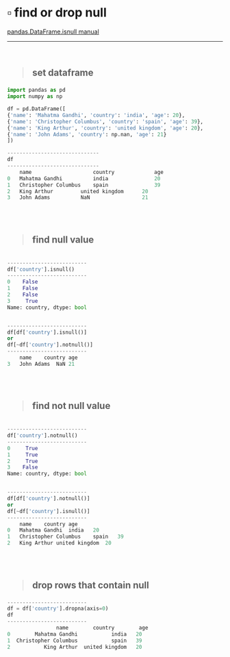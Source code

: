 # ▫️ find or drop null
[pandas.DataFrame.isnull manual](https://pandas.pydata.org/pandas-docs/stable/reference/api/pandas.DataFrame.isnull.html)
***
<br>

## <blockquote>set dataframe
```python
import pandas as pd
import numpy as np

df = pd.DataFrame([
{'name': 'Mahatma Gandhi', 'country': 'india', 'age': 20},
{'name': 'Christopher Columbus', 'country': 'spain', 'age': 39},
{'name': 'King Arthur', 'country': 'united kingdom', 'age': 20},
{'name': 'John Adams', 'country': np.nan, 'age': 21}
])

------------------------------
df
------------------------------
	name	                country	            age
0	Mahatma Gandhi	        india	            20
1	Christopher Columbus	spain	            39
2	King Arthur	        united kingdom      20
3	John Adams	        NaN                 21

```
<br><br>

## <blockquote>find null value
```python

--------------------------
df['country'].isnull()
--------------------------
0    False
1    False
2    False
3     True
Name: country, dtype: bool


--------------------------
df[df['country'].isnull()]
or
df[~df['country'].notnull()]
--------------------------
	name	country	age
3	John Adams	NaN	21
```
<br><br>


## <blockquote>find not null value
```python

--------------------------
df['country'].notnull()
--------------------------
0     True
1     True
2     True
3    False
Name: country, dtype: bool


--------------------------
df[df['country'].notnull()]
or
df[~df['country'].isnull()]
--------------------------
	name	country	age
0	Mahatma Gandhi	india	20
1	Christopher Columbus	spain	39
2	King Arthur	united kingdom	20
```
<br><br>
	

## <blockquote>drop rows that contain null
```python
--------------------------
df = df['country'].dropna(axis=0)
df
--------------------------
                name        country        age
0        Mahatma Gandhi           india   20
1  Christopher Columbus           spain   39
2           King Arthur  united kingdom   20


```

